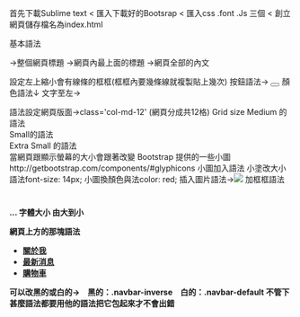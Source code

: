 首先下載Sublime text < 匯入下載好的Bootsrap < 匯入css  .font  .Js 三個
< 創立網頁儲存檔名為index.html

基本語法
<title></title>→整個網頁標題
<head></head> →網頁內最上面的標題
<body<</body> →網頁全部的內文

設定左上縮小會有線條的框框<span class="icon-bar"></span>(框框內要幾條線就複製貼上幾次)
按鈕語法→ <button type='button'>     </button>
顏色語法↓ 
文字至左→<div class='container-fluid'>    </div>
語法設定網頁版面→class='col-md-12' (網頁分成共12格)
Grid size
Medium 的語法<div class='col-md-4'>
Small的語法<div class=’col-sm-4’>
Extra Small 的語法<div class='col-xs-4'>
當網頁跟顯示螢幕的大小會跟著改變
Bootstrap 提供的一些小圖http://getbootstrap.com/components/#glyphicons
小圖加入語法<i class='glyphicon'></i>
小塗改大小語法font-size: 14px;
小圖換顏色與法color: red;
插入圖片語法→<img src="圖片網址 " style="width:大小%">
加框框語法<p class="well">        </div>

<h1><h2><h3><h4>… 字體大小 由大到小
                    
網頁上方的那塊語法<ul class="nav navbar-nav navbar-right">
                    <li><a href='tickets.html'>關於我</a></li>
                    <li><a href='stations.html'>最新消息</a></li>
                    <li><a href='about.html'>購物車</a></li>
                  </ul>
可以改黑的或白的→　黑的：.navbar-inverse　白的：.navbar-default
不管下甚麼語法都要用他的語法把它包起來才不會出錯
